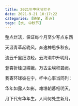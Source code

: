 ```yaml
---
title: 2021年中秋节打卡
date: 2021-9-21 10:17:22
categories: [随笔, 歪诗]
tags: [水, 中秋节]
---
```


整点烂活，保证每个月至少写点东西

<!--more-->

天涯青草起晚风，奔逸神思多秋夜。

流云千里细浪轻，云海潮中升明月。

登霄折桂见嫦娥，万古尘埃积碧阙。

我寄环球彼在宇，杯中心事当同列：

华年如露人如影，难堪朝暮相明灭。

月下代有华年生，人间何处生新月。